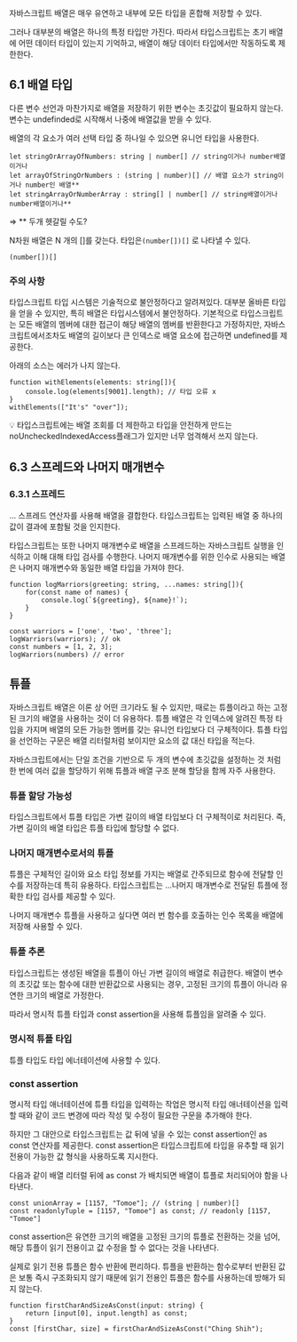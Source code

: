 자바스크립트 배열은 매우 유연하고 내부에 모든 타입을 혼합해 저장할 수 있다.

그러나 대부분의 배열은 하나의 특정 타입만 가진다. 따라서 타입스크립트는 초기 배열에 어떤 데이터 타입이 있는지 기억하고, 배열이 해당 데이터 타입에서만 작동하도록 제한한다. 

## 6.1 배열 타입

다른 변수 선언과 마찬가지로 배열을 저장하기 위한 변수는 초깃값이 필요하지 않는다. 변수는 undefinded로 시작해서 나중에 배열값을 받을 수 있다.

배열의 각 요소가 여러 선택 타입 중 하나일 수 있으면 유니언 타입을 사용한다.

```tsx
let stringOrArrayOfNumbers: string | number[] // string이거나 number배열 이거나
let arrayOfStringOrNumbers : (string | number)[] // 배열 요소가 string이거나 number인 배열**
let stringArrayOrNumberArray : string[] | number[] // string배열이거나 number배열이거나**
```

⇒ ** 두개 헷갈릴 수도?

N차원 배열은 N 개의 []를 갖는다. 타입은`(number[])[]` 로 나타낼 수 있다.  

```tsx
(number[])[]
```

### 주의 사항

타입스크립트 타입 시스템은 기술적으로 불안정하다고 알려져있다. 대부분 올바른 타입을 얻을 수 있지만, 특히 배열은 타입시스템에서 불안정하다. 기본적으로 타입스크립트는 모든 배열의 멤버에 대한 접근이 해당 배열의 멤버를 반환한다고 가정하지만, 자바스크립트에서조차도 배열의 길이보다 큰 인덱스로 배열 요소에 접근하면 undefined를 제공한다.

아래의 소스는 에러가 나지 않는다. 

```tsx
function withElements(elements: string[]){
	console.log(elements[9001].length); // 타입 오류 x
}
withElements(["It's" "over"]);
```

<aside>
💡 타입스크립트에는 배열 조회를 더 제한하고 타입을 안전하게 만드는 noUncheckedIndexedAccess플래그가 있지만 너무 엄격해서 쓰지 않는다.

</aside>

## 6.3 스프레드와 나머지 매개변수

### 6.3.1 스프레드

… 스프레드 연산자를 사용해 배열을 결합한다. 타입스크립트는 입력된 배열 중 하나의 값이 결과에 포함될 것을 인지한다.

타입스크립트는 또한 나머지 매개변수로 배열을 스프레드하는 자바스크립트 실행을 인식하고 이해 대해 타입 검사를 수행한다. 나머지 매개변수를 위한 인수로 사용되는 배열은 나머지 매개변수와 동일한 배열 타입을 가져야 한다.

```tsx
function logMarriors(greeting: string, ...names: string[]){
	for(const name of names) {
		console.log(`${greeting}, ${name}!`);
	}
}

const warriors = ['one', 'two', 'three'];
logWarriors(warriors); // ok
const numbers = [1, 2, 3];
logWarriors(numbers) // error
```

## 튜플

자바스크립트 배열은 이론 상 어떤 크기라도 될 수 있지만, 때로는 튜플이라고 하는 고정된 크기의 배열을 사용하는 것이 더 유용하다. 튜플 배열은 각 인덱스에 알려진 특정 타입을 가지며 배열의 모든 가능한 멤버를 갖는 유니언 타입보다 더 구체적이다. 튜플 타입을 선언하는 구문은 배열 리터럴처럼 보이지만 요소의 값 대신 타입을 적는다. 

자바스크립트에서는 단일 조건을 기반으로 두 개의 변수에 초깃값을 설정하는 것 처럼 한 번에 여러 값을 할당하기 위해 튜플과 배열 구조 분해 할당을 함께 자주 사용한다.

### 튜플 할당 가능성

타입스크립트에서 튜플 타입은 가변 길이의 배열 타입보다 더 구체적이로 처리된다. 즉, 가변 길이의 배열 타입은 튜플 타입에 할당할 수 없다. 

### 나머지 매개변수로서의 튜플

튜플은 구체적인 길이와 요소 타입 정보를 가지는 배열로 간주되므로 함수에 전달할 인수를 저장하는데 특히 유용하다. 타입스크립트는 …나머지 매개변수로 전달된 튜플에 정확한 타입 검사를 제공할 수 있다.

나머지 매개변수 튜플을 사용하고 싶다면 여러 번 함수를 호출하는 인수 목록을 배열에 저장해 사용할 수 있다. 

### 튜플 추론

타입스크립트는 생성된 배열을 튜플이 아닌 가변 길이의 배열로 취급한다. 배열이 변수의 초깃값 또는 함수에 대한 반환값으로 사용되는 경우, 고정된 크기의 튜플이 아니라 유연한 크기의 배열로 가정한다. 

따라서 명시적 튜플 타입과 const assertion을 사용해 튜플임을 알려줄 수 있다. 

### 명시적 튜플 타입

튜플 타입도 타입 에너테이션에 사용할 수 있다. 

### const assertion

명시적 타입 애너테이션에 튜플 타입을 입력하는 작업은 명시적 타입 애너테이션을 입력할 때와 같이 코드 변경에 따라 작성 및 수정이 필요한 구문을 추가해야 한다. 

하지만 그 대안으로 타입스크립트는 값 뒤에 넣을 수 있는 const assertion인 as const 연산자를 제공한다. const assertion은 타입스크립트에 타입을 유추할 때 읽기 전용이 가능한 값 형식을 사용하도록 지시한다. 

다음과 같이 배열 리터럴 뒤에 as const 가 배치되면 배열이 튜플로 처리되어야 함을 나타낸다.

```tsx
const unionArray = [1157, "Tomoe"]; // (string | number)[]
const readonlyTuple = [1157, "Tomoe"] as const; // readonly [1157, "Tomoe"]
```

const assertion은 유연한 크기의 배열을 고정된 크기의 튜플로 전환하는 것을 넘어, 해당 튜플이 읽기 전용이고 값 수정을 할 수 없다는 것을 나타낸다. 

실제로 읽기 전용 튜플은 함수 반환에 편리하다. 튜플을 반환하는 함수로부터 반환된 값은 보통 즉시 구조화되지 않기 때문에 읽기 전용인 튜플은 함수를 사용하는데 방해가 되지 않는다. 

```tsx
function firstCharAndSizeAsConst(input: string) {
	return [input[0], input.length] as const;
}
const [firstChar, size] = firstCharAndSizeAsConst("Ching Shih");
```
